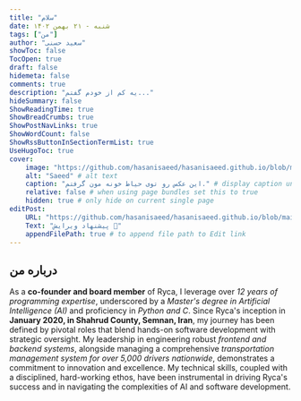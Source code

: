 ```yaml
---
title: "سلام"
date: شنبه - ۲۱ بهمن ۱۴۰۲
tags: ["من"]
author: "سعید حسنی"
showToc: false
TocOpen: true
draft: false
hidemeta: false
comments: true
description: "یه کم از خودم گفتم..."
hideSummary: false
ShowReadingTime: true
ShowBreadCrumbs: true
ShowPostNavLinks: true
ShowWordCount: false
ShowRssButtonInSectionTermList: true
UseHugoToc: true
cover:
    image: "https://github.com/hasanisaeed/hasanisaeed.github.io/blob/main/content/posts/about-me/images/photo_2023-12-01_11-51-24.jpg" # image path/url
    alt: "Saeed" # alt text
    caption: "این عکس رو توی حیاط خونه مون گرفتم." # display caption under cover
    relative: false # when using page bundles set this to true
    hidden: true # only hide on current single page
editPost:
    URL: "https://github.com/hasanisaeed/hasanisaeed.github.io/blob/main/content"
    Text: "پیشنهاد ویرایش 🤗"
    appendFilePath: true # to append file path to Edit link
---
```

## درباره من

As a **co-founder and board member** of Ryca, I leverage over *12 years of programming expertise*, underscored by a *Master's degree in Artificial Intelligence (AI)* and proficiency in *Python and C*. Since Ryca's inception in **January 2020, in Shahrud County, Semnan, Iran**, my journey has been defined by pivotal roles that blend hands-on software development with strategic oversight. My leadership in engineering robust *frontend and backend systems*, alongside managing a comprehensive *transportation management system for over 5,000 drivers nationwide*, demonstrates a commitment to innovation and excellence. My technical skills, coupled with a disciplined, hard-working ethos, have been instrumental in driving Ryca's success and in navigating the complexities of AI and software development.

 
